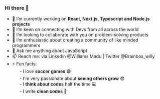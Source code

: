 ### Hi there 👋

- 🔭 I’m currently working on **React, Next.js, Typescript and Node.js projects**
- 🌱 I’m keen on connecting with Devs from all across the world
- 👯 I’m looking to collaborate with you on problem-solving products
- 🤔 I’m enthusiastic about creating a community of like minded programmers
- 💬 Ask me anything about JavaScript
- 📫 Reach me: via Linkedin @Williams Madu | Twitter @Brainbox_willy
- ⚡ Fun facts:  
&nbsp;&nbsp;&nbsp;&nbsp;&nbsp;&nbsp;- I love **soccer games** 🟣  
&nbsp;&nbsp;&nbsp;&nbsp;&nbsp;&nbsp;- I'm very passionate about **seeing others grow** 😎  
&nbsp;&nbsp;&nbsp;&nbsp;&nbsp;&nbsp;- I **think about codes** half the time 💻  
&nbsp;&nbsp;&nbsp;&nbsp;&nbsp;&nbsp;- I write **clean codes** 🥇
